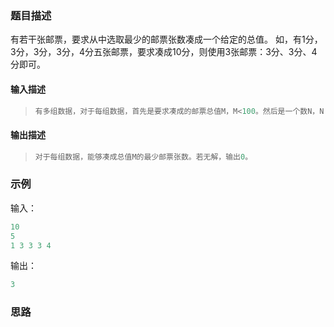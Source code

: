 ### 题目描述

有若干张邮票，要求从中选取最少的邮票张数凑成一个给定的总值。   如，有1分，3分，3分，3分，4分五张邮票，要求凑成10分，则使用3张邮票：3分、3分、4分即可。

#### 输入描述

> ```c++
> 有多组数据，对于每组数据，首先是要求凑成的邮票总值M，M<100。然后是一个数N，N〈20，表示有N张邮票。接下来是N个正整数，分别表示这N张邮票的面值，且以升序排列。
> ```

#### 输出描述

> ```c++
> 对于每组数据，能够凑成总值M的最少邮票张数。若无解，输出0。
> ```

### 示例

输入：

```c++
10
5
1 3 3 3 4
```

输出：

```c++
3
```

### 思路



```c++

```





